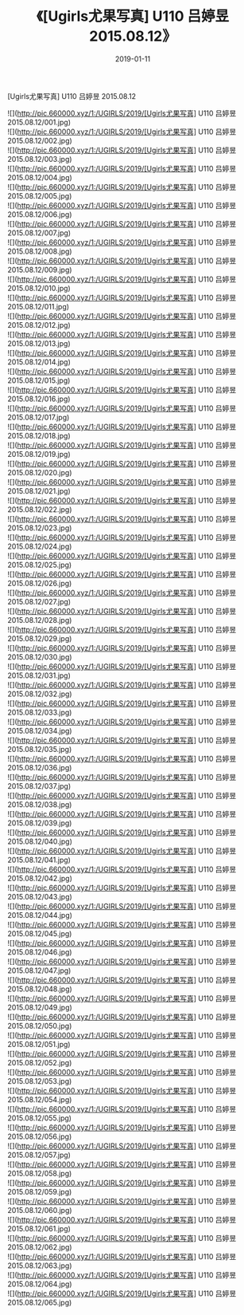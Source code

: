 ﻿---
layout: post
title:  《[Ugirls尤果写真] U110 吕婷昱 2015.08.12》
date:   2019-01-11
img: http://pic.660000.xyz/1:/UGIRLS/2019/[Ugirls尤果写真] U110 吕婷昱 2015.08.12/000.jpg
categories: [美女, 清纯, 唯美]
---

[Ugirls尤果写真] U110 吕婷昱 2015.08.12

 ![](http://pic.660000.xyz/1:/UGIRLS/2019/[Ugirls尤果写真] U110 吕婷昱 2015.08.12/001.jpg) <br>![](http://pic.660000.xyz/1:/UGIRLS/2019/[Ugirls尤果写真] U110 吕婷昱 2015.08.12/002.jpg) <br>![](http://pic.660000.xyz/1:/UGIRLS/2019/[Ugirls尤果写真] U110 吕婷昱 2015.08.12/003.jpg) <br>![](http://pic.660000.xyz/1:/UGIRLS/2019/[Ugirls尤果写真] U110 吕婷昱 2015.08.12/004.jpg) <br>![](http://pic.660000.xyz/1:/UGIRLS/2019/[Ugirls尤果写真] U110 吕婷昱 2015.08.12/005.jpg) <br>![](http://pic.660000.xyz/1:/UGIRLS/2019/[Ugirls尤果写真] U110 吕婷昱 2015.08.12/006.jpg) <br>![](http://pic.660000.xyz/1:/UGIRLS/2019/[Ugirls尤果写真] U110 吕婷昱 2015.08.12/007.jpg) <br>![](http://pic.660000.xyz/1:/UGIRLS/2019/[Ugirls尤果写真] U110 吕婷昱 2015.08.12/008.jpg) <br>![](http://pic.660000.xyz/1:/UGIRLS/2019/[Ugirls尤果写真] U110 吕婷昱 2015.08.12/009.jpg) <br>![](http://pic.660000.xyz/1:/UGIRLS/2019/[Ugirls尤果写真] U110 吕婷昱 2015.08.12/010.jpg) <br>![](http://pic.660000.xyz/1:/UGIRLS/2019/[Ugirls尤果写真] U110 吕婷昱 2015.08.12/011.jpg) <br>![](http://pic.660000.xyz/1:/UGIRLS/2019/[Ugirls尤果写真] U110 吕婷昱 2015.08.12/012.jpg) <br>![](http://pic.660000.xyz/1:/UGIRLS/2019/[Ugirls尤果写真] U110 吕婷昱 2015.08.12/013.jpg) <br>![](http://pic.660000.xyz/1:/UGIRLS/2019/[Ugirls尤果写真] U110 吕婷昱 2015.08.12/014.jpg) <br>![](http://pic.660000.xyz/1:/UGIRLS/2019/[Ugirls尤果写真] U110 吕婷昱 2015.08.12/015.jpg) <br>![](http://pic.660000.xyz/1:/UGIRLS/2019/[Ugirls尤果写真] U110 吕婷昱 2015.08.12/016.jpg) <br>![](http://pic.660000.xyz/1:/UGIRLS/2019/[Ugirls尤果写真] U110 吕婷昱 2015.08.12/017.jpg) <br>![](http://pic.660000.xyz/1:/UGIRLS/2019/[Ugirls尤果写真] U110 吕婷昱 2015.08.12/018.jpg) <br>![](http://pic.660000.xyz/1:/UGIRLS/2019/[Ugirls尤果写真] U110 吕婷昱 2015.08.12/019.jpg) <br>![](http://pic.660000.xyz/1:/UGIRLS/2019/[Ugirls尤果写真] U110 吕婷昱 2015.08.12/020.jpg) <br>![](http://pic.660000.xyz/1:/UGIRLS/2019/[Ugirls尤果写真] U110 吕婷昱 2015.08.12/021.jpg) <br>![](http://pic.660000.xyz/1:/UGIRLS/2019/[Ugirls尤果写真] U110 吕婷昱 2015.08.12/022.jpg) <br>![](http://pic.660000.xyz/1:/UGIRLS/2019/[Ugirls尤果写真] U110 吕婷昱 2015.08.12/023.jpg) <br>![](http://pic.660000.xyz/1:/UGIRLS/2019/[Ugirls尤果写真] U110 吕婷昱 2015.08.12/024.jpg) <br>![](http://pic.660000.xyz/1:/UGIRLS/2019/[Ugirls尤果写真] U110 吕婷昱 2015.08.12/025.jpg) <br>![](http://pic.660000.xyz/1:/UGIRLS/2019/[Ugirls尤果写真] U110 吕婷昱 2015.08.12/026.jpg) <br>![](http://pic.660000.xyz/1:/UGIRLS/2019/[Ugirls尤果写真] U110 吕婷昱 2015.08.12/027.jpg) <br>![](http://pic.660000.xyz/1:/UGIRLS/2019/[Ugirls尤果写真] U110 吕婷昱 2015.08.12/028.jpg) <br>![](http://pic.660000.xyz/1:/UGIRLS/2019/[Ugirls尤果写真] U110 吕婷昱 2015.08.12/029.jpg) <br>![](http://pic.660000.xyz/1:/UGIRLS/2019/[Ugirls尤果写真] U110 吕婷昱 2015.08.12/030.jpg) <br>![](http://pic.660000.xyz/1:/UGIRLS/2019/[Ugirls尤果写真] U110 吕婷昱 2015.08.12/031.jpg) <br>![](http://pic.660000.xyz/1:/UGIRLS/2019/[Ugirls尤果写真] U110 吕婷昱 2015.08.12/032.jpg) <br>![](http://pic.660000.xyz/1:/UGIRLS/2019/[Ugirls尤果写真] U110 吕婷昱 2015.08.12/033.jpg) <br>![](http://pic.660000.xyz/1:/UGIRLS/2019/[Ugirls尤果写真] U110 吕婷昱 2015.08.12/034.jpg) <br>![](http://pic.660000.xyz/1:/UGIRLS/2019/[Ugirls尤果写真] U110 吕婷昱 2015.08.12/035.jpg) <br>![](http://pic.660000.xyz/1:/UGIRLS/2019/[Ugirls尤果写真] U110 吕婷昱 2015.08.12/036.jpg) <br>![](http://pic.660000.xyz/1:/UGIRLS/2019/[Ugirls尤果写真] U110 吕婷昱 2015.08.12/037.jpg) <br>![](http://pic.660000.xyz/1:/UGIRLS/2019/[Ugirls尤果写真] U110 吕婷昱 2015.08.12/038.jpg) <br>![](http://pic.660000.xyz/1:/UGIRLS/2019/[Ugirls尤果写真] U110 吕婷昱 2015.08.12/039.jpg) <br>![](http://pic.660000.xyz/1:/UGIRLS/2019/[Ugirls尤果写真] U110 吕婷昱 2015.08.12/040.jpg) <br>![](http://pic.660000.xyz/1:/UGIRLS/2019/[Ugirls尤果写真] U110 吕婷昱 2015.08.12/041.jpg) <br>![](http://pic.660000.xyz/1:/UGIRLS/2019/[Ugirls尤果写真] U110 吕婷昱 2015.08.12/042.jpg) <br>![](http://pic.660000.xyz/1:/UGIRLS/2019/[Ugirls尤果写真] U110 吕婷昱 2015.08.12/043.jpg) <br>![](http://pic.660000.xyz/1:/UGIRLS/2019/[Ugirls尤果写真] U110 吕婷昱 2015.08.12/044.jpg) <br>![](http://pic.660000.xyz/1:/UGIRLS/2019/[Ugirls尤果写真] U110 吕婷昱 2015.08.12/045.jpg) <br>![](http://pic.660000.xyz/1:/UGIRLS/2019/[Ugirls尤果写真] U110 吕婷昱 2015.08.12/046.jpg) <br>![](http://pic.660000.xyz/1:/UGIRLS/2019/[Ugirls尤果写真] U110 吕婷昱 2015.08.12/047.jpg) <br>![](http://pic.660000.xyz/1:/UGIRLS/2019/[Ugirls尤果写真] U110 吕婷昱 2015.08.12/048.jpg) <br>![](http://pic.660000.xyz/1:/UGIRLS/2019/[Ugirls尤果写真] U110 吕婷昱 2015.08.12/049.jpg) <br>![](http://pic.660000.xyz/1:/UGIRLS/2019/[Ugirls尤果写真] U110 吕婷昱 2015.08.12/050.jpg) <br>![](http://pic.660000.xyz/1:/UGIRLS/2019/[Ugirls尤果写真] U110 吕婷昱 2015.08.12/051.jpg) <br>![](http://pic.660000.xyz/1:/UGIRLS/2019/[Ugirls尤果写真] U110 吕婷昱 2015.08.12/052.jpg) <br>![](http://pic.660000.xyz/1:/UGIRLS/2019/[Ugirls尤果写真] U110 吕婷昱 2015.08.12/053.jpg) <br>![](http://pic.660000.xyz/1:/UGIRLS/2019/[Ugirls尤果写真] U110 吕婷昱 2015.08.12/054.jpg) <br>![](http://pic.660000.xyz/1:/UGIRLS/2019/[Ugirls尤果写真] U110 吕婷昱 2015.08.12/055.jpg) <br>![](http://pic.660000.xyz/1:/UGIRLS/2019/[Ugirls尤果写真] U110 吕婷昱 2015.08.12/056.jpg) <br>![](http://pic.660000.xyz/1:/UGIRLS/2019/[Ugirls尤果写真] U110 吕婷昱 2015.08.12/057.jpg) <br>![](http://pic.660000.xyz/1:/UGIRLS/2019/[Ugirls尤果写真] U110 吕婷昱 2015.08.12/058.jpg) <br>![](http://pic.660000.xyz/1:/UGIRLS/2019/[Ugirls尤果写真] U110 吕婷昱 2015.08.12/059.jpg) <br>![](http://pic.660000.xyz/1:/UGIRLS/2019/[Ugirls尤果写真] U110 吕婷昱 2015.08.12/060.jpg) <br>![](http://pic.660000.xyz/1:/UGIRLS/2019/[Ugirls尤果写真] U110 吕婷昱 2015.08.12/061.jpg) <br>![](http://pic.660000.xyz/1:/UGIRLS/2019/[Ugirls尤果写真] U110 吕婷昱 2015.08.12/062.jpg) <br>![](http://pic.660000.xyz/1:/UGIRLS/2019/[Ugirls尤果写真] U110 吕婷昱 2015.08.12/063.jpg) <br>![](http://pic.660000.xyz/1:/UGIRLS/2019/[Ugirls尤果写真] U110 吕婷昱 2015.08.12/064.jpg) <br>![](http://pic.660000.xyz/1:/UGIRLS/2019/[Ugirls尤果写真] U110 吕婷昱 2015.08.12/065.jpg) <br>